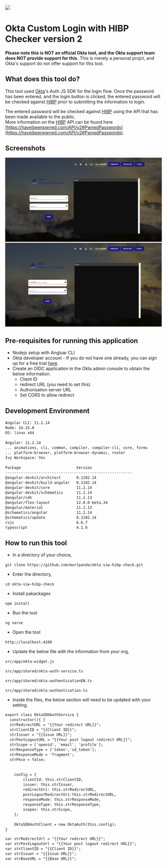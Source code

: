 ![](src/asset/img/Logo_Okta_Blue_RGB.png)

# Okta Custom Login with HIBP Checker version 2

**Please note this is NOT an official Okta tool, and the Okta support team does NOT provide support for this.**
This is merely a personal projct, and Okta's support do not offer support for this tool.

## What does this tool do?
This tool used [Okta](https://github.com/okta/okta-auth-js)'s Auth JS SDK for the login flow.
Once the password has been entered, and the login button is clicked, the entered password will be checked against [HIBP](https://haveibeenpwned.com/) prior to submitting the information to login.

The entered password will be checked against [HIBP](https://haveibeenpwned.com/) using the API that has been made available to the public.  
More information on the [HIBP](https://haveibeenpwned.com/) API can be found here [https://haveibeenpwned.com/API/v2#PwnedPasswords](https://haveibeenpwned.com/API/v2#PwnedPasswords).

## Screenshots 
![](Capture-1-eng.PNG)
![](Capture-1-jpn.PNG)

## Pre-requisites for running this application
- Nodejs setup with Angluar CLI
- Okta developer account - If you do not have one already, you can sign up for a free trial [here](https://developer.okta.com/signup/).
- Create an OIDC application in the Okta admin console to obtain the below information.
  - Client ID
  - redirect URL (you need to set this)
  - Authorisation server URL
  - Set CORS to allow redirect
  
## Development Environment
```
Angular CLI: 11.2.14
Node: 14.15.0
OS: linux x64

Angular: 11.2.14
... animations, cli, common, compiler, compiler-cli, core, forms
... platform-browser, platform-browser-dynamic, router
Ivy Workspace: Yes

Package                         Version
---------------------------------------------------------
@angular-devkit/architect       0.1102.14
@angular-devkit/build-angular   0.1102.14
@angular-devkit/core            11.2.14
@angular-devkit/schematics      11.2.14
@angular/cdk                    11.2.13
@angular/flex-layout            12.0.0-beta.34
@angular/material               11.2.13
@schematics/angular             11.2.14
@schematics/update              0.1102.14
rxjs                            6.6.7
typescript                      4.1.6

```

 
## How to run this tool
- In a directory of your choice,

`git clone https://github.com/mortpanda/okta-siw-hibp-check.git`
- Enter the directory,

`cd okta-siw-hibp-check`
- Install pakackages

`npm install`
- Run the tool

`ng serve`
- Open the tool

`http://localhost:4200`

- Update the below file with the information from your org,

`src/app/okta-widget.js`

`src/app/shared/okta-auth-service.ts`

`src/app/shared/okta-authenticationEN.ts`

`src/app/shared/okta-authentication.ts`


- Inside the files, the below section will need to be updated with your setting.

```
export class OktaSDKAuthService {
  constructor(){ }
  strRedirectURL = "{{Your redirect URL}}";
  strClientID = "{{Client ID}}";
  strIssuer = "{{Issue URL}}";
  strPostLogoutURL = "{{Your post logout redirect URL}}";
  strScope = ['openid', 'email', 'profile'];
  strResponseType = ['token','id_token'];
  strResponseMode = 'fragment';
  strPkce = false;
  
   
    config = {
        clientId: this.strClientID,
        issuer: this.strIssuer,
        redirectUri: this.strRedirectURL,
        postLogoutRedirectUri:this.strRedirectURL,
        responseMode: this.strResponseMode,
        responseType: this.strResponseType,
        scopes: this.strScope,
    };

    OktaSDKAuthClient = new OktaAuth(this.config);    
}
```
```
var strRedirectUrl = "{{Your redirect URL}}";
var strPostLogoutUrl = "{{Your post logout redirect URL}}";
var strClientID = "{{Client ID}}";
var strIssuer = "{{Issue URL}}";
var strBaseURL = "{{Base URL}}";
```
